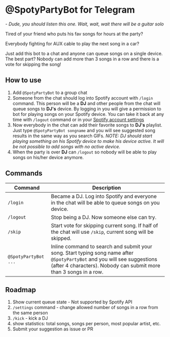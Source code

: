 # @SpotyPartyBot for Telegram
*- Dude, you should listen this one. Wait, wait, wait there will be a guitar solo*

Tired of your friend who puts his fav songs for hours at the party?

Everybody fighting for AUX cable to play the next song in a car?

Just add this bot to a chat and anyone can queue songs on a single device.
The best part? Nobody can add more than 3 songs in a row and there is a vote for skipping the song!
## How to use
1. Add `@SpotyPartyBot` to a group chat
2. Someone from the chat should log into Spotify account with `/login` command. 
This person will be a **DJ** and other people from the chat will queue songs to **DJ's** device.
   By logging in you will give a permission to bot for playing songs on your Spotify device. 
   You can take it back at any time with `/logout` command or in your [Spotify account settings](https://www.spotify.com/account/apps/) 
3. Now everybody in the chat can add their favorite songs to **DJ's** playlist. 
   Just type `@SpotyPartyBot songname` and you will see suggested song results in the same way as you search GIFs.
   *NOTE: DJ should start playing something on his Spotify device to make his device active. It will be not possible to add songs with no active device.*
4. When the party is over **DJ** can `/logout` so nobody will be able to play songs on his/her device anymore.
## Commands
Command | Description
 --- | ------
`/login` | Became a DJ. Log into Spotify and everyone in the chat will be able to queue songs on you device.
`/logout` | Stop being a DJ. Now someone else can try.
`/skip` | Start vote for skipping current song. If half of the chat will use `/skip`, current song will be skipped.
`@SpotyPartyBot ...` | Inline command to search and submit your song. Start typing song name after `@SpotyPartyBot` and you will see suggestions (after 4 characters). Nobody can submit more than 3 songs in a row.
## Roadmap
1. Show current queue state - Not supported by Spotify API 
2. `/settings` command - change allowed number of songs in a row from the same person
3. `/kick` - kick a DJ
4. show statistics: total songs, songs per person, most popular artist, etc.
5. Submit your suggestion as issue or PR